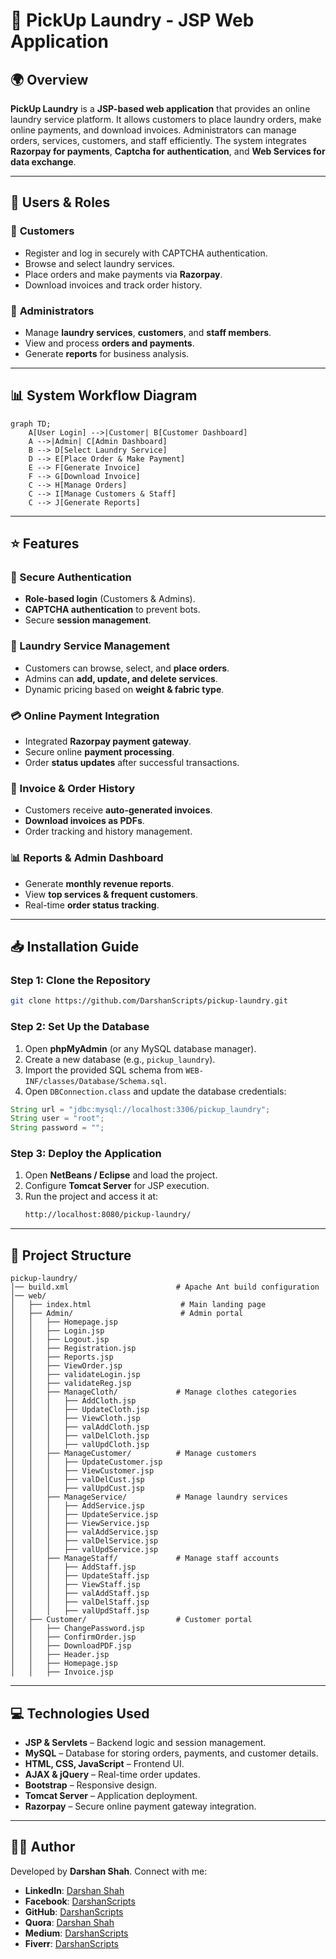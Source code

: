 # 🧺 PickUp Laundry - JSP Web Application

## 🌍 Overview

**PickUp Laundry** is a **JSP-based web application** that provides an online laundry service platform. It allows customers to place laundry orders, make online payments, and download invoices. Administrators can manage orders, services, customers, and staff efficiently. The system integrates **Razorpay for payments**, **Captcha for authentication**, and **Web Services for data exchange**.

---

## 👥 Users & Roles

### 👔 **Customers**
- Register and log in securely with CAPTCHA authentication.
- Browse and select laundry services.
- Place orders and make payments via **Razorpay**.
- Download invoices and track order history.

### 🏢 **Administrators**
- Manage **laundry services**, **customers**, and **staff members**.
- View and process **orders and payments**.
- Generate **reports** for business analysis.

---

## 📊 System Workflow Diagram

```mermaid
graph TD;
    A[User Login] -->|Customer| B[Customer Dashboard]
    A -->|Admin| C[Admin Dashboard]
    B --> D[Select Laundry Service]
    D --> E[Place Order & Make Payment]
    E --> F[Generate Invoice]
    F --> G[Download Invoice]
    C --> H[Manage Orders]
    C --> I[Manage Customers & Staff]
    C --> J[Generate Reports]
```

---

## ⭐ Features

### 🔑 Secure Authentication
- **Role-based login** (Customers & Admins).
- **CAPTCHA authentication** to prevent bots.
- Secure **session management**.

### 🧺 Laundry Service Management
- Customers can browse, select, and **place orders**.
- Admins can **add, update, and delete services**.
- Dynamic pricing based on **weight & fabric type**.

### 💳 Online Payment Integration
- Integrated **Razorpay payment gateway**.
- Secure online **payment processing**.
- Order **status updates** after successful transactions.

### 📜 Invoice & Order History
- Customers receive **auto-generated invoices**.
- **Download invoices as PDFs**.
- Order tracking and history management.

### 📊 Reports & Admin Dashboard
- Generate **monthly revenue reports**.
- View **top services & frequent customers**.
- Real-time **order status tracking**.

---

## 📥 Installation Guide

### Step 1: Clone the Repository
```sh
git clone https://github.com/DarshanScripts/pickup-laundry.git
```

### Step 2: Set Up the Database
1. Open **phpMyAdmin** (or any MySQL database manager).
2. Create a new database (e.g., `pickup_laundry`).
3. Import the provided SQL schema from `WEB-INF/classes/Database/Schema.sql`.
4. Open `DBConnection.class` and update the database credentials:
```java
String url = "jdbc:mysql://localhost:3306/pickup_laundry";
String user = "root";
String password = "";
```

### Step 3: Deploy the Application
1. Open **NetBeans / Eclipse** and load the project.
2. Configure **Tomcat Server** for JSP execution.
3. Run the project and access it at:
   ```sh
   http://localhost:8080/pickup-laundry/
   ```

---

## 📂 Project Structure

```
pickup-laundry/
│── build.xml                        # Apache Ant build configuration
│── web/
│   ├── index.html                    # Main landing page
│   ├── Admin/                        # Admin portal
│   │   ├── Homepage.jsp
│   │   ├── Login.jsp
│   │   ├── Logout.jsp
│   │   ├── Registration.jsp
│   │   ├── Reports.jsp
│   │   ├── ViewOrder.jsp
│   │   ├── validateLogin.jsp
│   │   ├── validateReg.jsp
│   │   ├── ManageCloth/             # Manage clothes categories
│   │   │   ├── AddCloth.jsp
│   │   │   ├── UpdateCloth.jsp
│   │   │   ├── ViewCloth.jsp
│   │   │   ├── valAddCloth.jsp
│   │   │   ├── valDelCloth.jsp
│   │   │   ├── valUpdCloth.jsp
│   │   ├── ManageCustomer/          # Manage customers
│   │   │   ├── UpdateCustomer.jsp
│   │   │   ├── ViewCustomer.jsp
│   │   │   ├── valDelCust.jsp
│   │   │   ├── valUpdCust.jsp
│   │   ├── ManageService/           # Manage laundry services
│   │   │   ├── AddService.jsp
│   │   │   ├── UpdateService.jsp
│   │   │   ├── ViewService.jsp
│   │   │   ├── valAddService.jsp
│   │   │   ├── valDelService.jsp
│   │   │   ├── valUpdService.jsp
│   │   ├── ManageStaff/             # Manage staff accounts
│   │   │   ├── AddStaff.jsp
│   │   │   ├── UpdateStaff.jsp
│   │   │   ├── ViewStaff.jsp
│   │   │   ├── valAddStaff.jsp
│   │   │   ├── valDelStaff.jsp
│   │   │   ├── valUpdStaff.jsp
│   ├── Customer/                    # Customer portal
│   │   ├── ChangePassword.jsp
│   │   ├── ConfirmOrder.jsp
│   │   ├── DownloadPDF.jsp
│   │   ├── Header.jsp
│   │   ├── Homepage.jsp
│   │   ├── Invoice.jsp
```

---

## 💻 Technologies Used
- **JSP & Servlets** – Backend logic and session management.
- **MySQL** – Database for storing orders, payments, and customer details.
- **HTML, CSS, JavaScript** – Frontend UI.
- **AJAX & jQuery** – Real-time order updates.
- **Bootstrap** – Responsive design.
- **Tomcat Server** – Application deployment.
- **Razorpay** – Secure online payment gateway integration.

---

## 👨‍💻 Author
Developed by **Darshan Shah**. Connect with me:

- **LinkedIn**: [Darshan Shah](https://www.linkedin.com/in/darshan-shah-tech/)
- **Facebook**: [DarshanScripts](https://www.facebook.com/DarshanScripts)
- **GitHub**: [DarshanScripts](https://github.com/DarshanScripts)
- **Quora**: [Darshan Shah](https://www.quora.com/profile/Darshan-Shah-1056)
- **Medium**: [DarshanScripts](https://medium.com/@DarshanScripts)
- **Fiverr**: [DarshanScripts](https://www.fiverr.com/darshanscripts)

